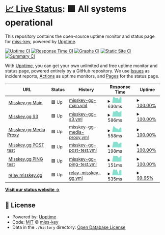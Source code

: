 # [📈 Live Status](https://status.misskey.gg): <!--live status--> **🟩 All systems operational**

This repository contains the open-source uptime monitor and status page for [miss-key](https://status.misskey.gg), powered by [Upptime](https://github.com/upptime/upptime).

[![Uptime CI](https://github.com/miss-key/uptime/workflows/Uptime%20CI/badge.svg)](https://github.com/miss-key/uptime/actions?query=workflow%3A%22Uptime+CI%22)
[![Response Time CI](https://github.com/miss-key/uptime/workflows/Response%20Time%20CI/badge.svg)](https://github.com/miss-key/uptime/actions?query=workflow%3A%22Response+Time+CI%22)
[![Graphs CI](https://github.com/miss-key/uptime/workflows/Graphs%20CI/badge.svg)](https://github.com/miss-key/uptime/actions?query=workflow%3A%22Graphs+CI%22)
[![Static Site CI](https://github.com/miss-key/uptime/workflows/Static%20Site%20CI/badge.svg)](https://github.com/miss-key/uptime/actions?query=workflow%3A%22Static+Site+CI%22)
[![Summary CI](https://github.com/miss-key/uptime/workflows/Summary%20CI/badge.svg)](https://github.com/miss-key/uptime/actions?query=workflow%3A%22Summary+CI%22)

With [Upptime](https://upptime.js.org), you can get your own unlimited and free uptime monitor and status page, powered entirely by a GitHub repository. We use [Issues](https://github.com/miss-key/uptime/issues) as incident reports, [Actions](https://github.com/miss-key/uptime/actions) as uptime monitors, and [Pages](https://status.misskey.gg) for the status page.

<!--start: status pages-->
<!-- This summary is generated by Upptime (https://github.com/upptime/upptime) -->
<!-- Do not edit this manually, your changes will be overwritten -->
<!-- prettier-ignore -->
| URL | Status | History | Response Time | Uptime |
| --- | ------ | ------- | ------------- | ------ |
| <img alt="" src="https://icons.duckduckgo.com/ip3/misskey.gg.ico" height="13"> [Misskey.gg Main](https://misskey.gg) | 🟩 Up | [misskey-gg-main.yml](https://github.com/miss-key/uptime/commits/HEAD/history/misskey-gg-main.yml) | <details><summary><img alt="Response time graph" src="./graphs/misskey-gg-main/response-time-week.png" height="20"> 630ms</summary><br><a href="https://status.misskey.gg/history/misskey-gg-main"><img alt="Response time 750" src="https://img.shields.io/endpoint?url=https%3A%2F%2Fraw.githubusercontent.com%2Fmiss-key%2Fuptime%2FHEAD%2Fapi%2Fmisskey-gg-main%2Fresponse-time.json"></a><br><a href="https://status.misskey.gg/history/misskey-gg-main"><img alt="24-hour response time 730" src="https://img.shields.io/endpoint?url=https%3A%2F%2Fraw.githubusercontent.com%2Fmiss-key%2Fuptime%2FHEAD%2Fapi%2Fmisskey-gg-main%2Fresponse-time-day.json"></a><br><a href="https://status.misskey.gg/history/misskey-gg-main"><img alt="7-day response time 630" src="https://img.shields.io/endpoint?url=https%3A%2F%2Fraw.githubusercontent.com%2Fmiss-key%2Fuptime%2FHEAD%2Fapi%2Fmisskey-gg-main%2Fresponse-time-week.json"></a><br><a href="https://status.misskey.gg/history/misskey-gg-main"><img alt="30-day response time 585" src="https://img.shields.io/endpoint?url=https%3A%2F%2Fraw.githubusercontent.com%2Fmiss-key%2Fuptime%2FHEAD%2Fapi%2Fmisskey-gg-main%2Fresponse-time-month.json"></a><br><a href="https://status.misskey.gg/history/misskey-gg-main"><img alt="1-year response time 750" src="https://img.shields.io/endpoint?url=https%3A%2F%2Fraw.githubusercontent.com%2Fmiss-key%2Fuptime%2FHEAD%2Fapi%2Fmisskey-gg-main%2Fresponse-time-year.json"></a></details> | <details><summary><a href="https://status.misskey.gg/history/misskey-gg-main">100.00%</a></summary><a href="https://status.misskey.gg/history/misskey-gg-main"><img alt="All-time uptime 99.74%" src="https://img.shields.io/endpoint?url=https%3A%2F%2Fraw.githubusercontent.com%2Fmiss-key%2Fuptime%2FHEAD%2Fapi%2Fmisskey-gg-main%2Fuptime.json"></a><br><a href="https://status.misskey.gg/history/misskey-gg-main"><img alt="24-hour uptime 100.00%" src="https://img.shields.io/endpoint?url=https%3A%2F%2Fraw.githubusercontent.com%2Fmiss-key%2Fuptime%2FHEAD%2Fapi%2Fmisskey-gg-main%2Fuptime-day.json"></a><br><a href="https://status.misskey.gg/history/misskey-gg-main"><img alt="7-day uptime 100.00%" src="https://img.shields.io/endpoint?url=https%3A%2F%2Fraw.githubusercontent.com%2Fmiss-key%2Fuptime%2FHEAD%2Fapi%2Fmisskey-gg-main%2Fuptime-week.json"></a><br><a href="https://status.misskey.gg/history/misskey-gg-main"><img alt="30-day uptime 100.00%" src="https://img.shields.io/endpoint?url=https%3A%2F%2Fraw.githubusercontent.com%2Fmiss-key%2Fuptime%2FHEAD%2Fapi%2Fmisskey-gg-main%2Fuptime-month.json"></a><br><a href="https://status.misskey.gg/history/misskey-gg-main"><img alt="1-year uptime 99.74%" src="https://img.shields.io/endpoint?url=https%3A%2F%2Fraw.githubusercontent.com%2Fmiss-key%2Fuptime%2FHEAD%2Fapi%2Fmisskey-gg-main%2Fuptime-year.json"></a></details>
| <img alt="" src="https://icons.duckduckgo.com/ip3/sss.misskey.gg.ico" height="13"> [Misskey.gg S3](https://sss.misskey.gg/sss/) | 🟩 Up | [misskey-gg-s3.yml](https://github.com/miss-key/uptime/commits/HEAD/history/misskey-gg-s3.yml) | <details><summary><img alt="Response time graph" src="./graphs/misskey-gg-s3/response-time-week.png" height="20"> 586ms</summary><br><a href="https://status.misskey.gg/history/misskey-gg-s3"><img alt="Response time 619" src="https://img.shields.io/endpoint?url=https%3A%2F%2Fraw.githubusercontent.com%2Fmiss-key%2Fuptime%2FHEAD%2Fapi%2Fmisskey-gg-s3%2Fresponse-time.json"></a><br><a href="https://status.misskey.gg/history/misskey-gg-s3"><img alt="24-hour response time 609" src="https://img.shields.io/endpoint?url=https%3A%2F%2Fraw.githubusercontent.com%2Fmiss-key%2Fuptime%2FHEAD%2Fapi%2Fmisskey-gg-s3%2Fresponse-time-day.json"></a><br><a href="https://status.misskey.gg/history/misskey-gg-s3"><img alt="7-day response time 586" src="https://img.shields.io/endpoint?url=https%3A%2F%2Fraw.githubusercontent.com%2Fmiss-key%2Fuptime%2FHEAD%2Fapi%2Fmisskey-gg-s3%2Fresponse-time-week.json"></a><br><a href="https://status.misskey.gg/history/misskey-gg-s3"><img alt="30-day response time 547" src="https://img.shields.io/endpoint?url=https%3A%2F%2Fraw.githubusercontent.com%2Fmiss-key%2Fuptime%2FHEAD%2Fapi%2Fmisskey-gg-s3%2Fresponse-time-month.json"></a><br><a href="https://status.misskey.gg/history/misskey-gg-s3"><img alt="1-year response time 619" src="https://img.shields.io/endpoint?url=https%3A%2F%2Fraw.githubusercontent.com%2Fmiss-key%2Fuptime%2FHEAD%2Fapi%2Fmisskey-gg-s3%2Fresponse-time-year.json"></a></details> | <details><summary><a href="https://status.misskey.gg/history/misskey-gg-s3">100.00%</a></summary><a href="https://status.misskey.gg/history/misskey-gg-s3"><img alt="All-time uptime 99.81%" src="https://img.shields.io/endpoint?url=https%3A%2F%2Fraw.githubusercontent.com%2Fmiss-key%2Fuptime%2FHEAD%2Fapi%2Fmisskey-gg-s3%2Fuptime.json"></a><br><a href="https://status.misskey.gg/history/misskey-gg-s3"><img alt="24-hour uptime 100.00%" src="https://img.shields.io/endpoint?url=https%3A%2F%2Fraw.githubusercontent.com%2Fmiss-key%2Fuptime%2FHEAD%2Fapi%2Fmisskey-gg-s3%2Fuptime-day.json"></a><br><a href="https://status.misskey.gg/history/misskey-gg-s3"><img alt="7-day uptime 100.00%" src="https://img.shields.io/endpoint?url=https%3A%2F%2Fraw.githubusercontent.com%2Fmiss-key%2Fuptime%2FHEAD%2Fapi%2Fmisskey-gg-s3%2Fuptime-week.json"></a><br><a href="https://status.misskey.gg/history/misskey-gg-s3"><img alt="30-day uptime 100.00%" src="https://img.shields.io/endpoint?url=https%3A%2F%2Fraw.githubusercontent.com%2Fmiss-key%2Fuptime%2FHEAD%2Fapi%2Fmisskey-gg-s3%2Fuptime-month.json"></a><br><a href="https://status.misskey.gg/history/misskey-gg-s3"><img alt="1-year uptime 99.81%" src="https://img.shields.io/endpoint?url=https%3A%2F%2Fraw.githubusercontent.com%2Fmiss-key%2Fuptime%2FHEAD%2Fapi%2Fmisskey-gg-s3%2Fuptime-year.json"></a></details>
| <img alt="" src="https://icons.duckduckgo.com/ip3/p.misskey.gg.ico" height="13"> [Misskey.gg Media Proxy](https://p.misskey.gg/image.webp?url=https%3A%2F%2Fwww.google.com%2Fimages%2Fbranding%2Fgooglelogo%2F2x%2Fgooglelogo_light_color_272x92dp.png) | 🟩 Up | [misskey-gg-media-proxy.yml](https://github.com/miss-key/uptime/commits/HEAD/history/misskey-gg-media-proxy.yml) | <details><summary><img alt="Response time graph" src="./graphs/misskey-gg-media-proxy/response-time-week.png" height="20"> 558ms</summary><br><a href="https://status.misskey.gg/history/misskey-gg-media-proxy"><img alt="Response time 717" src="https://img.shields.io/endpoint?url=https%3A%2F%2Fraw.githubusercontent.com%2Fmiss-key%2Fuptime%2FHEAD%2Fapi%2Fmisskey-gg-media-proxy%2Fresponse-time.json"></a><br><a href="https://status.misskey.gg/history/misskey-gg-media-proxy"><img alt="24-hour response time 546" src="https://img.shields.io/endpoint?url=https%3A%2F%2Fraw.githubusercontent.com%2Fmiss-key%2Fuptime%2FHEAD%2Fapi%2Fmisskey-gg-media-proxy%2Fresponse-time-day.json"></a><br><a href="https://status.misskey.gg/history/misskey-gg-media-proxy"><img alt="7-day response time 558" src="https://img.shields.io/endpoint?url=https%3A%2F%2Fraw.githubusercontent.com%2Fmiss-key%2Fuptime%2FHEAD%2Fapi%2Fmisskey-gg-media-proxy%2Fresponse-time-week.json"></a><br><a href="https://status.misskey.gg/history/misskey-gg-media-proxy"><img alt="30-day response time 701" src="https://img.shields.io/endpoint?url=https%3A%2F%2Fraw.githubusercontent.com%2Fmiss-key%2Fuptime%2FHEAD%2Fapi%2Fmisskey-gg-media-proxy%2Fresponse-time-month.json"></a><br><a href="https://status.misskey.gg/history/misskey-gg-media-proxy"><img alt="1-year response time 717" src="https://img.shields.io/endpoint?url=https%3A%2F%2Fraw.githubusercontent.com%2Fmiss-key%2Fuptime%2FHEAD%2Fapi%2Fmisskey-gg-media-proxy%2Fresponse-time-year.json"></a></details> | <details><summary><a href="https://status.misskey.gg/history/misskey-gg-media-proxy">100.00%</a></summary><a href="https://status.misskey.gg/history/misskey-gg-media-proxy"><img alt="All-time uptime 99.84%" src="https://img.shields.io/endpoint?url=https%3A%2F%2Fraw.githubusercontent.com%2Fmiss-key%2Fuptime%2FHEAD%2Fapi%2Fmisskey-gg-media-proxy%2Fuptime.json"></a><br><a href="https://status.misskey.gg/history/misskey-gg-media-proxy"><img alt="24-hour uptime 100.00%" src="https://img.shields.io/endpoint?url=https%3A%2F%2Fraw.githubusercontent.com%2Fmiss-key%2Fuptime%2FHEAD%2Fapi%2Fmisskey-gg-media-proxy%2Fuptime-day.json"></a><br><a href="https://status.misskey.gg/history/misskey-gg-media-proxy"><img alt="7-day uptime 100.00%" src="https://img.shields.io/endpoint?url=https%3A%2F%2Fraw.githubusercontent.com%2Fmiss-key%2Fuptime%2FHEAD%2Fapi%2Fmisskey-gg-media-proxy%2Fuptime-week.json"></a><br><a href="https://status.misskey.gg/history/misskey-gg-media-proxy"><img alt="30-day uptime 100.00%" src="https://img.shields.io/endpoint?url=https%3A%2F%2Fraw.githubusercontent.com%2Fmiss-key%2Fuptime%2FHEAD%2Fapi%2Fmisskey-gg-media-proxy%2Fuptime-month.json"></a><br><a href="https://status.misskey.gg/history/misskey-gg-media-proxy"><img alt="1-year uptime 99.84%" src="https://img.shields.io/endpoint?url=https%3A%2F%2Fraw.githubusercontent.com%2Fmiss-key%2Fuptime%2FHEAD%2Fapi%2Fmisskey-gg-media-proxy%2Fuptime-year.json"></a></details>
| <img alt="" src="https://icons.duckduckgo.com/ip3/misskey.gg.ico" height="13"> [Misskey.gg POST test](https://misskey.gg/api/get-online-users-count) | 🟩 Up | [misskey-gg-post-test.yml](https://github.com/miss-key/uptime/commits/HEAD/history/misskey-gg-post-test.yml) | <details><summary><img alt="Response time graph" src="./graphs/misskey-gg-post-test/response-time-week.png" height="20"> 198ms</summary><br><a href="https://status.misskey.gg/history/misskey-gg-post-test"><img alt="Response time 343" src="https://img.shields.io/endpoint?url=https%3A%2F%2Fraw.githubusercontent.com%2Fmiss-key%2Fuptime%2FHEAD%2Fapi%2Fmisskey-gg-post-test%2Fresponse-time.json"></a><br><a href="https://status.misskey.gg/history/misskey-gg-post-test"><img alt="24-hour response time 198" src="https://img.shields.io/endpoint?url=https%3A%2F%2Fraw.githubusercontent.com%2Fmiss-key%2Fuptime%2FHEAD%2Fapi%2Fmisskey-gg-post-test%2Fresponse-time-day.json"></a><br><a href="https://status.misskey.gg/history/misskey-gg-post-test"><img alt="7-day response time 198" src="https://img.shields.io/endpoint?url=https%3A%2F%2Fraw.githubusercontent.com%2Fmiss-key%2Fuptime%2FHEAD%2Fapi%2Fmisskey-gg-post-test%2Fresponse-time-week.json"></a><br><a href="https://status.misskey.gg/history/misskey-gg-post-test"><img alt="30-day response time 172" src="https://img.shields.io/endpoint?url=https%3A%2F%2Fraw.githubusercontent.com%2Fmiss-key%2Fuptime%2FHEAD%2Fapi%2Fmisskey-gg-post-test%2Fresponse-time-month.json"></a><br><a href="https://status.misskey.gg/history/misskey-gg-post-test"><img alt="1-year response time 343" src="https://img.shields.io/endpoint?url=https%3A%2F%2Fraw.githubusercontent.com%2Fmiss-key%2Fuptime%2FHEAD%2Fapi%2Fmisskey-gg-post-test%2Fresponse-time-year.json"></a></details> | <details><summary><a href="https://status.misskey.gg/history/misskey-gg-post-test">100.00%</a></summary><a href="https://status.misskey.gg/history/misskey-gg-post-test"><img alt="All-time uptime 99.71%" src="https://img.shields.io/endpoint?url=https%3A%2F%2Fraw.githubusercontent.com%2Fmiss-key%2Fuptime%2FHEAD%2Fapi%2Fmisskey-gg-post-test%2Fuptime.json"></a><br><a href="https://status.misskey.gg/history/misskey-gg-post-test"><img alt="24-hour uptime 100.00%" src="https://img.shields.io/endpoint?url=https%3A%2F%2Fraw.githubusercontent.com%2Fmiss-key%2Fuptime%2FHEAD%2Fapi%2Fmisskey-gg-post-test%2Fuptime-day.json"></a><br><a href="https://status.misskey.gg/history/misskey-gg-post-test"><img alt="7-day uptime 100.00%" src="https://img.shields.io/endpoint?url=https%3A%2F%2Fraw.githubusercontent.com%2Fmiss-key%2Fuptime%2FHEAD%2Fapi%2Fmisskey-gg-post-test%2Fuptime-week.json"></a><br><a href="https://status.misskey.gg/history/misskey-gg-post-test"><img alt="30-day uptime 100.00%" src="https://img.shields.io/endpoint?url=https%3A%2F%2Fraw.githubusercontent.com%2Fmiss-key%2Fuptime%2FHEAD%2Fapi%2Fmisskey-gg-post-test%2Fuptime-month.json"></a><br><a href="https://status.misskey.gg/history/misskey-gg-post-test"><img alt="1-year uptime 99.71%" src="https://img.shields.io/endpoint?url=https%3A%2F%2Fraw.githubusercontent.com%2Fmiss-key%2Fuptime%2FHEAD%2Fapi%2Fmisskey-gg-post-test%2Fuptime-year.json"></a></details>
| <img alt="" src="https://icons.duckduckgo.com/ip3/null.ico" height="13"> [Misskey.gg PING test](misskey.gg) | 🟩 Up | [misskey-gg-ping-test.yml](https://github.com/miss-key/uptime/commits/HEAD/history/misskey-gg-ping-test.yml) | <details><summary><img alt="Response time graph" src="./graphs/misskey-gg-ping-test/response-time-week.png" height="20"> 151ms</summary><br><a href="https://status.misskey.gg/history/misskey-gg-ping-test"><img alt="Response time 161" src="https://img.shields.io/endpoint?url=https%3A%2F%2Fraw.githubusercontent.com%2Fmiss-key%2Fuptime%2FHEAD%2Fapi%2Fmisskey-gg-ping-test%2Fresponse-time.json"></a><br><a href="https://status.misskey.gg/history/misskey-gg-ping-test"><img alt="24-hour response time 162" src="https://img.shields.io/endpoint?url=https%3A%2F%2Fraw.githubusercontent.com%2Fmiss-key%2Fuptime%2FHEAD%2Fapi%2Fmisskey-gg-ping-test%2Fresponse-time-day.json"></a><br><a href="https://status.misskey.gg/history/misskey-gg-ping-test"><img alt="7-day response time 151" src="https://img.shields.io/endpoint?url=https%3A%2F%2Fraw.githubusercontent.com%2Fmiss-key%2Fuptime%2FHEAD%2Fapi%2Fmisskey-gg-ping-test%2Fresponse-time-week.json"></a><br><a href="https://status.misskey.gg/history/misskey-gg-ping-test"><img alt="30-day response time 148" src="https://img.shields.io/endpoint?url=https%3A%2F%2Fraw.githubusercontent.com%2Fmiss-key%2Fuptime%2FHEAD%2Fapi%2Fmisskey-gg-ping-test%2Fresponse-time-month.json"></a><br><a href="https://status.misskey.gg/history/misskey-gg-ping-test"><img alt="1-year response time 161" src="https://img.shields.io/endpoint?url=https%3A%2F%2Fraw.githubusercontent.com%2Fmiss-key%2Fuptime%2FHEAD%2Fapi%2Fmisskey-gg-ping-test%2Fresponse-time-year.json"></a></details> | <details><summary><a href="https://status.misskey.gg/history/misskey-gg-ping-test">100.00%</a></summary><a href="https://status.misskey.gg/history/misskey-gg-ping-test"><img alt="All-time uptime 99.92%" src="https://img.shields.io/endpoint?url=https%3A%2F%2Fraw.githubusercontent.com%2Fmiss-key%2Fuptime%2FHEAD%2Fapi%2Fmisskey-gg-ping-test%2Fuptime.json"></a><br><a href="https://status.misskey.gg/history/misskey-gg-ping-test"><img alt="24-hour uptime 100.00%" src="https://img.shields.io/endpoint?url=https%3A%2F%2Fraw.githubusercontent.com%2Fmiss-key%2Fuptime%2FHEAD%2Fapi%2Fmisskey-gg-ping-test%2Fuptime-day.json"></a><br><a href="https://status.misskey.gg/history/misskey-gg-ping-test"><img alt="7-day uptime 100.00%" src="https://img.shields.io/endpoint?url=https%3A%2F%2Fraw.githubusercontent.com%2Fmiss-key%2Fuptime%2FHEAD%2Fapi%2Fmisskey-gg-ping-test%2Fuptime-week.json"></a><br><a href="https://status.misskey.gg/history/misskey-gg-ping-test"><img alt="30-day uptime 100.00%" src="https://img.shields.io/endpoint?url=https%3A%2F%2Fraw.githubusercontent.com%2Fmiss-key%2Fuptime%2FHEAD%2Fapi%2Fmisskey-gg-ping-test%2Fuptime-month.json"></a><br><a href="https://status.misskey.gg/history/misskey-gg-ping-test"><img alt="1-year uptime 99.92%" src="https://img.shields.io/endpoint?url=https%3A%2F%2Fraw.githubusercontent.com%2Fmiss-key%2Fuptime%2FHEAD%2Fapi%2Fmisskey-gg-ping-test%2Fuptime-year.json"></a></details>
| <img alt="" src="https://icons.duckduckgo.com/ip3/relay.misskey.gg.ico" height="13"> [relay.misskey.gg](https://relay.misskey.gg/) | 🟩 Up | [relay-misskey-gg.yml](https://github.com/miss-key/uptime/commits/HEAD/history/relay-misskey-gg.yml) | <details><summary><img alt="Response time graph" src="./graphs/relay-misskey-gg/response-time-week.png" height="20"> 535ms</summary><br><a href="https://status.misskey.gg/history/relay-misskey-gg"><img alt="Response time 590" src="https://img.shields.io/endpoint?url=https%3A%2F%2Fraw.githubusercontent.com%2Fmiss-key%2Fuptime%2FHEAD%2Fapi%2Frelay-misskey-gg%2Fresponse-time.json"></a><br><a href="https://status.misskey.gg/history/relay-misskey-gg"><img alt="24-hour response time 665" src="https://img.shields.io/endpoint?url=https%3A%2F%2Fraw.githubusercontent.com%2Fmiss-key%2Fuptime%2FHEAD%2Fapi%2Frelay-misskey-gg%2Fresponse-time-day.json"></a><br><a href="https://status.misskey.gg/history/relay-misskey-gg"><img alt="7-day response time 535" src="https://img.shields.io/endpoint?url=https%3A%2F%2Fraw.githubusercontent.com%2Fmiss-key%2Fuptime%2FHEAD%2Fapi%2Frelay-misskey-gg%2Fresponse-time-week.json"></a><br><a href="https://status.misskey.gg/history/relay-misskey-gg"><img alt="30-day response time 553" src="https://img.shields.io/endpoint?url=https%3A%2F%2Fraw.githubusercontent.com%2Fmiss-key%2Fuptime%2FHEAD%2Fapi%2Frelay-misskey-gg%2Fresponse-time-month.json"></a><br><a href="https://status.misskey.gg/history/relay-misskey-gg"><img alt="1-year response time 590" src="https://img.shields.io/endpoint?url=https%3A%2F%2Fraw.githubusercontent.com%2Fmiss-key%2Fuptime%2FHEAD%2Fapi%2Frelay-misskey-gg%2Fresponse-time-year.json"></a></details> | <details><summary><a href="https://status.misskey.gg/history/relay-misskey-gg">99.65%</a></summary><a href="https://status.misskey.gg/history/relay-misskey-gg"><img alt="All-time uptime 99.94%" src="https://img.shields.io/endpoint?url=https%3A%2F%2Fraw.githubusercontent.com%2Fmiss-key%2Fuptime%2FHEAD%2Fapi%2Frelay-misskey-gg%2Fuptime.json"></a><br><a href="https://status.misskey.gg/history/relay-misskey-gg"><img alt="24-hour uptime 100.00%" src="https://img.shields.io/endpoint?url=https%3A%2F%2Fraw.githubusercontent.com%2Fmiss-key%2Fuptime%2FHEAD%2Fapi%2Frelay-misskey-gg%2Fuptime-day.json"></a><br><a href="https://status.misskey.gg/history/relay-misskey-gg"><img alt="7-day uptime 99.65%" src="https://img.shields.io/endpoint?url=https%3A%2F%2Fraw.githubusercontent.com%2Fmiss-key%2Fuptime%2FHEAD%2Fapi%2Frelay-misskey-gg%2Fuptime-week.json"></a><br><a href="https://status.misskey.gg/history/relay-misskey-gg"><img alt="30-day uptime 99.92%" src="https://img.shields.io/endpoint?url=https%3A%2F%2Fraw.githubusercontent.com%2Fmiss-key%2Fuptime%2FHEAD%2Fapi%2Frelay-misskey-gg%2Fuptime-month.json"></a><br><a href="https://status.misskey.gg/history/relay-misskey-gg"><img alt="1-year uptime 99.94%" src="https://img.shields.io/endpoint?url=https%3A%2F%2Fraw.githubusercontent.com%2Fmiss-key%2Fuptime%2FHEAD%2Fapi%2Frelay-misskey-gg%2Fuptime-year.json"></a></details>

<!--end: status pages-->

[**Visit our status website →**](https://status.misskey.gg)

## 📄 License

- Powered by: [Upptime](https://github.com/upptime/upptime)
- Code: [MIT](./LICENSE) © [miss-key](https://status.misskey.gg)
- Data in the `./history` directory: [Open Database License](https://opendatacommons.org/licenses/odbl/1-0/)
